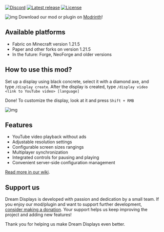 [![Discord](https://img.shields.io/discord/1389303074807353444?label=Discord&logo=discord&style=flat)](https://discord.gg/ydttK689Wg)
[![Latest release](https://img.shields.io/github/release/FrogdreamStudios/displays.svg)](https://github.com/FrogdreamStudios/displays/releases/latest)
[![License](https://img.shields.io/github/license/FrogdreamStudios/displays)](https://github.com/FrogdreamStudios/displays/blob/master/LICENSE)

![img](https://i.imgur.com/9duMqc6.png)
Download our mod or plugin on [Modrinth](https://modrinth.com/mod/frogdisplays)!

## Available platforms
- Fabric on Minecraft version 1.21.5
- Paper and other forks on version 1.21.5
- In the future: Forge, NeoForge and older versions

## How to use this mod?
Set up a display using black concrete, select it with a diamond axe, and type `/display create`. After the display is created, type `/display video <link to YouTube video> [language]`

Done! To customize the display, look at it and press `Shift + RMB`

![img](https://i.imgur.com/q2CuHSs.png)

## Features
- YouTube video playback without ads
- Adjustable resolution settings
- Configurable screen sizes rangings
- Multiplayer synchronization
- Integrated controls for pausing and playing
- Convenient server-side configuration management

[Read more in our wiki](https://github.com/FrogdreamStudios/displays/wiki).

## Support us
Dream Displays is developed with passion and dedication by a small team. If you enjoy our mod/plugin and want to support further development, [consider making a donation](https://www.patreon.com/c/frogdreamstudios/membership). Your support helps us keep improving the project and adding new features!

Thank you for helping us make Dream Displays even better.

